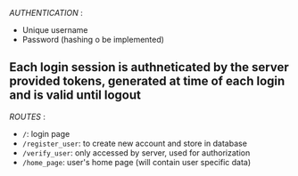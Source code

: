 *AUTHENTICATION* :
- Unique username
- Password (hashing o be implemented)

Each login session is authneticated by the server provided tokens, generated at time of each login and is valid until logout
---
*ROUTES* :
- ```/```: login page
- ```/register_user```: to create new account and store in database
- ```/verify_user```: only accessed by server, used for authorization
- ```/home_page```: user's home page (will contain user specific data)
